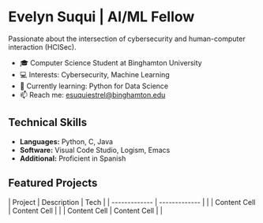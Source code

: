 # Evelyn Suqui | AI/ML Fellow 

Passionate about the intersection of cybersecurity and human-computer interaction (HCISec).

- 🎓 Computer Science Student at Binghamton University
- 💻 Interests: Cybersecurity, Machine Learning
- 🌱 Currently learning: Python for Data Science
- 📫 Reach me: esuquiestrel@binghamton.edu

## Technical Skills
- **Languages:** Python, C, Java
- **Software:** Visual Code Studio, Logism, Emacs
- **Additional:** Proficient in Spanish

## Featured Projects
| Project       | Description | Tech |
| ------------- | ------------- | |
| Content Cell  | Content Cell  | |
| Content Cell  | Content Cell  | |
